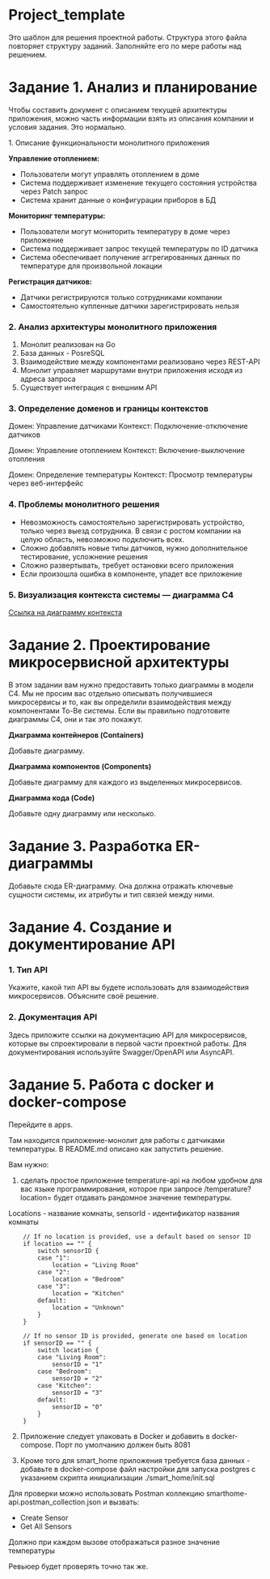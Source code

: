 # Project_template

Это шаблон для решения проектной работы. Структура этого файла повторяет структуру заданий. Заполняйте его по мере работы над решением.

# Задание 1. Анализ и планирование

<aside>

Чтобы составить документ с описанием текущей архитектуры приложения, можно часть информации взять из описания компании и условия задания. Это нормально.

</aside

### 1. Описание функциональности монолитного приложения

**Управление отоплением:**

- Пользователи могут управлять отоплением в доме
- Система поддерживает изменение текущего состояния устройства через Patch запрос
- Система хранит данные о конфигурации приборов в БД

**Мониторинг температуры:**

- Пользователи могут мониторить температуру в доме через приложение
- Система поддерживает запрос текущей температуры по ID датчика
- Система обеспечивает получение аггрегированных данных по температуре для произвольной локации

**Регистрация датчиков:**

- Датчики регистрируются только сотрудниками компании
- Самостоятельно купленные датчики зарегистрировать нельзя

### 2. Анализ архитектуры монолитного приложения

1. Монолит реализован на Go
2. База данных - PosreSQL
3. Взаимодействие между компонентами реализовано через REST-API
4. Монолит управляет маршрутами внутри приложения исходя из адреса запроса
5. Существует интеграция с внешним API

### 3. Определение доменов и границы контекстов

Домен:
 Управление датчиками
 Контекст: Подключение-отключение датчиков

Домен: Управление отоплением
 Контекст: Включение-выключение отопления

Домен:
 Определение температуры
 	Контекст: Просмотр температуры через веб-интерфейс

### **4. Проблемы монолитного решения**

- Невозможность самостоятельно зарегистрировать устройство, только через выезд сотрудника. В связи с ростом компании на целую область, невозможно подключить всех.
- Сложно добавлять новые типы датчиков, нужно дополнительное тестирование, усложнение решения
- Сложно развертывать, требует остановки всего приложения
- Если произошла ошибка в компоненте, упадет все приложение


### 5. Визуализация контекста системы — диаграмма С4

[Ссылка на диаграмму контекста](https://editor.plantuml.com/uml/TL9DJyCm3BttLvYUXWJhXHEdmK20jA5gO-SfjAQDIE8eSJVuzpWR6q63Krn_lFVyt4ba5NYmfc3D1c5fvHCUoI9CoJ5-CDnfrGLbYuB90nEy4ZDPQ7N0XZMveZZJhZ53YqCmq3FxU5rLGMt7dUP-U1qYXYPXEHutPAk5RbHewLcZHrDDhovhenolvhFAgiWO9BMUalNaqeHFseeQGoGtIb0NKAxaAUMTwGr6q0wuH-X9gXUm5QoOP2RAG2885MlNWN8jH4HWj1w3uY58t0SQkZxVMdbVdX_ufDNG9mficRNSVsUJ1379YGrnJvzuiyRuAVjOWLlkWj6kb2g_y1BCd1mPSIlHmnk5WtgJbESR6ABtNSpv8aUAzVq7Zrv-2ZTU2tgMW9lwAH7MWJQw5VTQnGh8YJKk2kzlq6A1vjlqNBlu7tTA_x7PajDy0YPOwqLcQOwum4wdsnzyfFrDZmRUwlrqDdEovGFA6VvUOuAkbV_e2m00)



# Задание 2. Проектирование микросервисной архитектуры

В этом задании вам нужно предоставить только диаграммы в модели C4. Мы не просим вас отдельно описывать получившиеся микросервисы и то, как вы определили взаимодействия между компонентами To-Be системы. Если вы правильно подготовите диаграммы C4, они и так это покажут.

**Диаграмма контейнеров (Containers)**

Добавьте диаграмму.

**Диаграмма компонентов (Components)**

Добавьте диаграмму для каждого из выделенных микросервисов.

**Диаграмма кода (Code)**

Добавьте одну диаграмму или несколько.

# Задание 3. Разработка ER-диаграммы

Добавьте сюда ER-диаграмму. Она должна отражать ключевые сущности системы, их атрибуты и тип связей между ними.

# Задание 4. Создание и документирование API

### 1. Тип API

Укажите, какой тип API вы будете использовать для взаимодействия микросервисов. Объясните своё решение.

### 2. Документация API

Здесь приложите ссылки на документацию API для микросервисов, которые вы спроектировали в первой части проектной работы. Для документирования используйте Swagger/OpenAPI или AsyncAPI.

# Задание 5. Работа с docker и docker-compose

Перейдите в apps.

Там находится приложение-монолит для работы с датчиками температуры. В README.md описано как запустить решение.

Вам нужно:

1) сделать простое приложение temperature-api на любом удобном для вас языке программирования, которое при запросе /temperature?location= будет отдавать рандомное значение температуры.

Locations - название комнаты, sensorId - идентификатор названия комнаты

```
	// If no location is provided, use a default based on sensor ID
	if location == "" {
		switch sensorID {
		case "1":
			location = "Living Room"
		case "2":
			location = "Bedroom"
		case "3":
			location = "Kitchen"
		default:
			location = "Unknown"
		}
	}

	// If no sensor ID is provided, generate one based on location
	if sensorID == "" {
		switch location {
		case "Living Room":
			sensorID = "1"
		case "Bedroom":
			sensorID = "2"
		case "Kitchen":
			sensorID = "3"
		default:
			sensorID = "0"
		}
	}
```

2) Приложение следует упаковать в Docker и добавить в docker-compose. Порт по умолчанию должен быть 8081

3) Кроме того для smart_home приложения требуется база данных - добавьте в docker-compose файл настройки для запуска postgres с указанием скрипта инициализации ./smart_home/init.sql

Для проверки можно использовать Postman коллекцию smarthome-api.postman_collection.json и вызвать:

- Create Sensor
- Get All Sensors

Должно при каждом вызове отображаться разное значение температуры

Ревьюер будет проверять точно так же.
